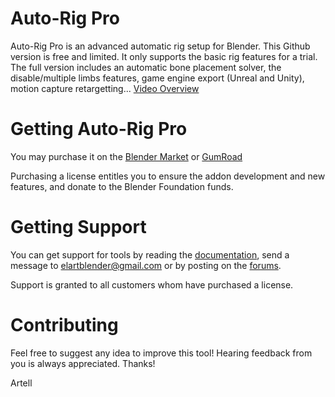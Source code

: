 Auto-Rig Pro
==========

Auto-Rig Pro is an advanced automatic rig setup for Blender.
This Github version is free and limited. It only supports the basic rig features for a trial.
The full version includes an automatic bone placement solver, the disable/multiple limbs features, game engine export (Unreal and Unity), motion capture retargetting...
[Video Overview](https://youtu.be/dJTo-yllFm4)

# Getting Auto-Rig Pro
You may purchase it on the [Blender Market](https://blendermarket.com/products/auto-rig-pro?ref=46) or [GumRoad](https://gumroad.com/l/auto-rig-pro)

Purchasing a license entitles you to ensure the addon development and new features, and donate to the Blender Foundation funds.

# Getting Support
You can get support for tools by reading the [documentation](http://www.lucky3d.fr/auto-rig-pro/doc/), send a message to elartblender@gmail.com or by posting on the [forums](https://blenderartists.org/forum/showthread.php?404092-Auto-rig-Pro-update-2-66).

Support is granted to all customers whom have purchased a license.

# Contributing
Feel free to suggest any idea to improve this tool! Hearing feedback from you is always appreciated.
Thanks!

Artell
